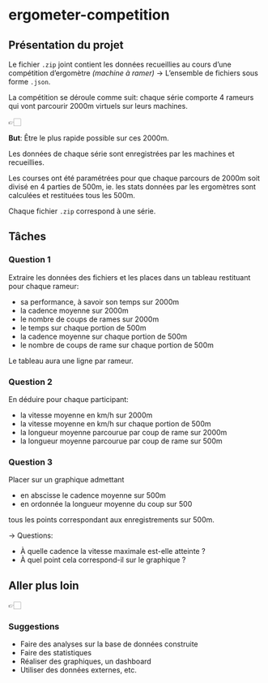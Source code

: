
# ergometer-competition
 
## Présentation du projet

Le fichier `.zip` joint contient les données recueillies au cours d’une compétition d’ergomètre *(machine à ramer)* → L’ensemble de fichiers sous forme `.json`.

La compétition se déroule comme suit: chaque série comporte 4 rameurs qui vont parcourir 2000m virtuels sur leurs machines. 

<aside>
👉🏻

**But**: Être le plus rapide possible sur ces 2000m. 

</aside>

Les données de chaque série sont enregistrées par les machines et recueillies. 

Les courses ont été paramétrées pour que chaque parcours de 2000m soit divisé en 4 parties de 500m, ie. les stats données par les ergomètres sont calculées et restituées tous les 500m. 

Chaque fichier `.zip` correspond à une série. 

## Tâches

### Question 1

Extraire les données des fichiers et les places dans un tableau restituant pour chaque rameur:

- sa performance, à savoir son temps sur 2000m
- la cadence moyenne sur 2000m
- le nombre de coups de rames sur 2000m
- le temps sur chaque portion de 500m
- la cadence moyenne sur chaque portion de 500m
- le nombre de coups de rame sur chaque portion de 500m

Le tableau aura une ligne par rameur.

### Question 2

En déduire pour chaque participant: 

- la vitesse moyenne en km/h sur 2000m
- la vitesse moyenne en km/h sur chaque portion de 500m
- la longueur moyenne parcourue par coup de rame sur 2000m
- la longueur moyenne parcourue par coup de rame sur 500m

### Question 3

Placer sur un graphique admettant 

- en abscisse le cadence moyenne sur 500m
- en ordonnée la longueur moyenne du coup sur 500

tous les points correspondant aux enregistrements sur 500m.

→ Questions: 

- À quelle cadence la vitesse maximale est-elle atteinte ?
- À quel point cela correspond-il sur le graphique ?

## Aller plus loin

<aside>
👉🏻

### Suggestions

- Faire des analyses sur la base de données construite
- Faire des statistiques
- Réaliser des graphiques, un dashboard
- Utiliser des données externes, etc.
</aside>
